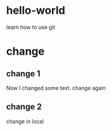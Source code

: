 # hello-world
learn how to use git

# change
## change 1
Now I changed some text.
change again

## change 2
change in local
